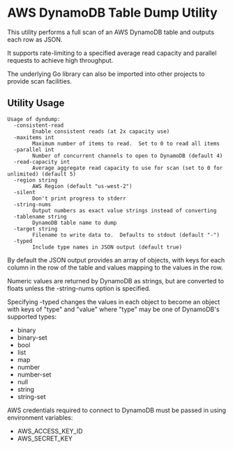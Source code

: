 # AWS DynamoDB Table Dump Utility

This utility performs a full scan of an AWS DynamoDB table and outputs each
row as JSON.

It supports rate-limiting to a specified average read capacity and parallel
requests to achieve high throughput.

The underlying Go library can also be imported into other projects to provide
scan facilities.

## Utility Usage

```
Usage of dyndump:
  -consistent-read
        Enable consistent reads (at 2x capacity use)
  -maxitems int
        Maximum number of items to read.  Set to 0 to read all items
  -parallel int
        Number of concurrent channels to open to DynamoDB (default 4)
  -read-capacity int
        Average aggregate read capacity to use for scan (set to 0 for unlimited) (default 5)
  -region string
        AWS Region (default "us-west-2")
  -silent
        Don't print progress to stderr
  -string-nums
        Output numbers as exact value strings instead of converting
  -tablename string
        DynamoDB table name to dump
  -target string
        Filename to write data to.  Defaults to stdout (default "-")
  -typed
        Include type names in JSON output (default true)
```

By default the JSON output provides an array of objects, with keys for each
column in the row of the table and values mapping to the values in the row.

Numeric values are returned by DynamoDB as strings, but are converted to
floats unless the -string-nums option is specified.

Specifying -typed changes the values in each object to become an object
with keys of "type" and "value" where "type" may be one of DynamoDB's
supported types:
* binary
* binary-set
* bool
* list
* map
* number
* number-set
* null
* string
* string-set

AWS credentials required to connect to DynamoDB must be passed in using
environment variables:
* AWS_ACCESS_KEY_ID
* AWS_SECRET_KEY
